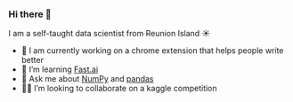 ### Hi there 👋
I am a self-taught data scientist from Reunion Island ☀️

- 🔭 I am currently working on a chrome extension that helps people write better  
- 🌱 I’m learning [Fast.ai](https://course.fast.ai/#How-do-I-get-started?)
- 💬 Ask me about [NumPy](https://numpy.org/) and [pandas](https://pandas.pydata.org/)
- 🧑‍💻 I’m looking to collaborate on a kaggle competition 
<!---
axelearning/axelearning is a ✨ special ✨ repository because its `README.md` (this file) appears on your GitHub profile.
You can click the Preview link to take a look at your changes.
--->
